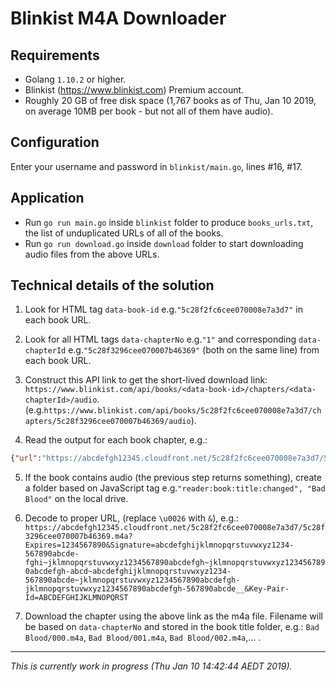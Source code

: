 # Blinkist M4A Downloader

## Requirements

- Golang `1.10.2` or higher.
- Blinkist (https://www.blinkist.com) Premium account.
- Roughly 20 GB of free disk space (1,767 books as of Thu, Jan 10 2019, on average 10MB per book - but not all of them have audio).

## Configuration

Enter your username and password in `blinkist/main.go`, lines #16, #17.

## Application

- Run `go run main.go` inside `blinkist` folder to produce `books_urls.txt`, the list of unduplicated URLs of all of the books.
- Run `go run download.go` inside `download` folder to start downloading audio files from the above URLs.

## Technical details of the solution

1. Look for HTML tag `data-book-id` e.g.`"5c28f2fc6cee070008e7a3d7"` in each book URL.

2. Look for all HTML tags `data-chapterNo` e.g.`"1"` and corresponding `data-chapterId` e.g.`"5c28f3296cee070007b46369"` (both on the same line) from each book URL.

3. Construct this API link to get the short-lived download link: `https://www.blinkist.com/api/books/<data-book-id>/chapters/<data-chapterId>/audio`.
(e.g.`https://www.blinkist.com/api/books/5c28f2fc6cee070008e7a3d7/chapters/5c28f3296cee070007b46369/audio`).

4. Read the output for each book chapter, e.g.:
```json
{"url":"https://abcdefgh12345.cloudfront.net/5c28f2fc6cee070008e7a3d7/5c28f3296cee070007b46369.m4a?Expires=1234567890\u0026Signature=abcdefghijklmnopqrstuvwxyz1234-567890abcde-fghi~jklmnopqrstuvwxyz1234567890abcdefgh~jklmnopqrstuvwxyz1234567890abcdefgh-abcd~abcdefghijklmnopqrstuvwxyz1234-567890abcde~jklmnopqrstuvwxyz1234567890abcdefgh-jklmnopqrstuvwxyz1234567890abcdefgh-567890abcde__\u0026Key-Pair-Id=ABCDEFGHIJKLMNOPQRST"}
```

5. If the book contains audio (the previous step returns something), create a folder based on JavaScript tag e.g.`"reader:book:title:changed", "Bad Blood"` on the local drive.

6. Decode to proper URL, (replace `\u0026` with `&`), e.g.:
```https://abcdefgh12345.cloudfront.net/5c28f2fc6cee070008e7a3d7/5c28f3296cee070007b46369.m4a?Expires=1234567890&Signature=abcdefghijklmnopqrstuvwxyz1234-567890abcde-fghi~jklmnopqrstuvwxyz1234567890abcdefgh~jklmnopqrstuvwxyz1234567890abcdefgh-abcd~abcdefghijklmnopqrstuvwxyz1234-567890abcde~jklmnopqrstuvwxyz1234567890abcdefgh-jklmnopqrstuvwxyz1234567890abcdefgh-567890abcde__&Key-Pair-Id=ABCDEFGHIJKLMNOPQRST```

7. Download the chapter using the above link as the m4a file. Filename will be based on `data-chapterNo` and stored in the book title folder, e.g.:
`Bad Blood/000.m4a`,
`Bad Blood/001.m4a`,
`Bad Blood/002.m4a`,... .

---
_This is currently work in progress (Thu Jan 10 14:42:44 AEDT 2019)._
